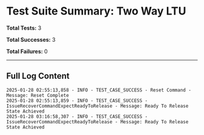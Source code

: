 # Test Suite Summary: Two Way LTU

**Total Tests:** 3

**Total Successes:** 3

**Total Failures:** 0

---

## Full Log Content

```
2025-01-28 02:55:13,858 - INFO - TEST_CASE_SUCCESS - Reset Command - Message: Reset Complete
2025-01-28 02:55:13,859 - INFO - TEST_CASE_SUCCESS - IssueRecoverCommandExpectReadyToRelease - Message: Ready To Release State Achieved
2025-01-28 03:16:58,307 - INFO - TEST_CASE_SUCCESS - IssueRecoverCommandExpectReadyToRelease - Message: Ready To Release State Achieved
```
